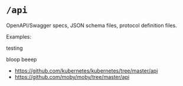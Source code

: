 # `/api`

OpenAPI/Swagger specs, JSON schema files, protocol definition files.

Examples:

testing

bloop beeep

* https://github.com/kubernetes/kubernetes/tree/master/api
* https://github.com/moby/moby/tree/master/api
